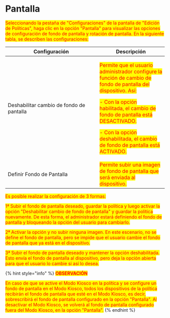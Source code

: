 # Pantalla

<mark style="color:red;">Seleccionando la pestaña de "Configuraciones" de la pantalla de "Edición de Políticas", haga clic en la opción "Pantalla" para visualizar las opciones de configuración de fondo de pantalla y rotación de pantalla. En la siguiente tabla, se describen las configuraciones:</mark>

<table><thead><tr><th width="274">Configuración</th><th>Descripción</th></tr></thead><tbody><tr><td>Deshabilitar cambio de fondo de pantalla</td><td><p><mark style="color:red;">Permite que el usuario administrador configure la función de cambio de fondo de pantalla del dispositivo. Así:</mark> </p><p><mark style="color:red;">- Con la opción habilitada, el cambio de fondo de pantalla está DESACTIVADO.</mark> </p><p><mark style="color:red;">- Con la opción deshabilitada, el cambio de fondo de pantalla está ACTIVADO.</mark></p></td></tr><tr><td>Definir Fondo de Pantalla</td><td><mark style="color:red;">Permite subir una imagen de fondo de pantalla que será enviada al dispositivo.</mark></td></tr></tbody></table>

<mark style="color:red;">Es posible realizar la configuración de 3 formas:</mark>&#x20;

<mark style="color:red;">1ª Subir el fondo de pantalla deseado, guardar la política y luego activar la opción "Deshabilitar cambio de fondo de pantalla" y guardar la política nuevamente. De esta forma, el administrador estará definiendo el fondo de pantalla y bloqueando la opción del usuario para cambiarlo.</mark>&#x20;

<mark style="color:red;">2ª Activar la opción y no subir ninguna imagen. En este escenario, no se define el fondo de pantalla, pero se impide que el usuario cambie el fondo de pantalla que ya está en el dispositivo.</mark>&#x20;

<mark style="color:red;">3ª Subir el fondo de pantalla deseado y mantener la opción deshabilitada. Esto envía el fondo de pantalla al dispositivo, pero deja la opción abierta para que el usuario lo cambie si así lo desea.</mark>

{% hint style="info" %}
<mark style="color:red;">**OBSERVACIÓN**</mark>&#x20;

<mark style="color:red;">En caso de que se active el Modo Kiosco en la política y se configure un fondo de pantalla en el Modo Kiosco, todos los dispositivos de la política recibirán el fondo de pantalla que esté en el Modo Kiosco, es decir, sobrescribirá el fondo de pantalla configurado en la opción "Pantalla". Al desactivar el Modo Kiosco, se volverá al fondo de pantalla configurado fuera del Modo Kiosco, en la opción "Pantalla".</mark>
{% endhint %}
